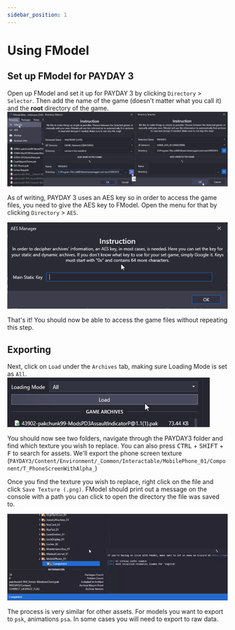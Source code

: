 ```yaml
---
sidebar_position: 1
---
```


# Using FModel

## Set up FModel for PAYDAY 3
Open up FModel and set it up for PAYDAY 3 by clicking `Directory` > `Selector`.
Then add the name of the game (doesn't matter what you call it) and the **root** directory of the game.
![Setup Game](assets/fmodel-1.png)

As of writing, PAYDAY 3 uses an AES key so in order to access the game files, you need to give the AES key to FModel.
Open the menu for that by clicking `Directory` > `AES`.

![Setup AES Key](assets/fmodel-2.png)

That's it! You should now be able to access the game files without repeating this step.

## Exporting

Next, click on `Load` under the `Archives` tab, making sure Loading Mode is set as `All`.
![Load Packages](assets/fmodel-3.png)

You should now see two folders, navigate through the PAYDAY3 folder and find which texture you wish to replace.
You can also press <kbd>CTRL</kbd> + <kbd>SHIFT</kbd> + <kbd>F</kbd> to search for assets.
We'll export the phone screen texture (`PAYDAY3/Content/Environment/_Common/Interactable/MobilePhone_01/Component/T_PhoneScreenWithAlpha_`) 

Once you find the texture you wish to replace, right click on the file and click `Save Texture (.png)`.
FModel should print out a message on the console with a path you can click to open the directory the file was saved to.

![Export Asset](assets/fmodel-4.webp)

The process is very similar for other assets. For models you want to export to `psk`, animations `psa`.
In some cases you will need to export to raw data.